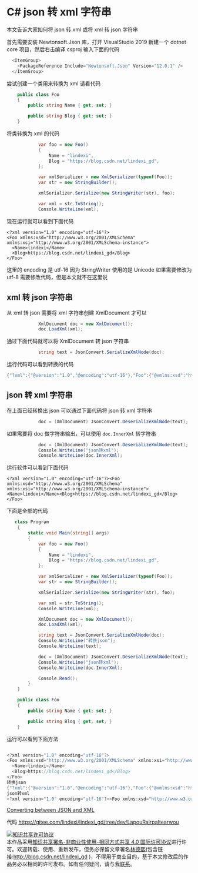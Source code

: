 # C# json 转 xml 字符串

本文告诉大家如何将 json 转 xml 或将 xml 转 json 字符串

<!--more-->
<!-- CreateTime:2019/3/1 9:20:24 -->


首先需要安装 Newtonsoft.Json 库，打开 VisualStudio 2019 新建一个 dotnet core 项目，然后右击编译 csproj 输入下面的代码

```csharp
  <ItemGroup>
    <PackageReference Include="Newtonsoft.Json" Version="12.0.1" />
  </ItemGroup>
```

尝试创建一个类用来转换为 xml 请看代码

```csharp
    public class Foo
    {
        public string Name { get; set; }

        public string Blog { get; set; }
    }
```

将类转换为 xml 的代码

```csharp
            var foo = new Foo()
            {
                Name = "lindexi",
                Blog = "https://blog.csdn.net/lindexi_gd",
            };

            var xmlSerializer = new XmlSerializer(typeof(Foo));
            var str = new StringBuilder();

            xmlSerializer.Serialize(new StringWriter(str), foo);

            var xml = str.ToString();
            Console.WriteLine(xml);
```

现在运行就可以看到下面代码

```
<?xml version="1.0" encoding="utf-16"?>
<Foo xmlns:xsd="http://www.w3.org/2001/XMLSchema" xmlns:xsi="http://www.w3.org/2001/XMLSchema-instance">
  <Name>lindexi</Name>
  <Blog>https://blog.csdn.net/lindexi_gd</Blog>
</Foo>
```

这里的 encoding 是 utf-16 因为 StringWriter 使用的是 Unicode 如果需要修改为 utf-8 需要修改代码，但是本文就不在这里说

## xml 转 json 字符串

从 xml 转 json 需要将 xml 字符串创建 XmlDocument 才可以

```csharp
            XmlDocument doc = new XmlDocument();
            doc.LoadXml(xml);
```

通过下面代码就可以将 XmlDocument 转 json 字符串

```csharp
            string text = JsonConvert.SerializeXmlNode(doc);
```

运行代码可以看到转换的代码

```csharp
{"?xml":{"@version":"1.0","@encoding":"utf-16"},"Foo":{"@xmlns:xsd":"http://www.w3.org/2001/XMLSchema","@xmlns:xsi":"http://www.w3.org/2001/XMLSchema-instance","Name":"lindexi","Blog":"https://blog.csdn.net/lindexi_gd"}}
```

## json 转 xml 字符串

在上面已经转换出 json 可以通过下面代码将 json 转 xml 字符串

```csharp
            doc = (XmlDocument) JsonConvert.DeserializeXmlNode(text);

```

如果需要将 doc 做字符串输出，可以使用 `doc.InnerXml` 转字符串

```csharp
            doc = (XmlDocument) JsonConvert.DeserializeXmlNode(text);
            Console.WriteLine("json转xml");
            Console.WriteLine(doc.InnerXml);
```

运行软件可以看到下面代码

```
<?xml version="1.0" encoding="utf-16"?><Foo xmlns:xsd="http://www.w3.org/2001/XMLSchema" xmlns:xsi="http://www.w3.org/2001/XMLSchema-instance"><Name>lindexi</Name><Blog>https://blog.csdn.net/lindexi_gd</Blog></Foo>
```

下面是全部的代码

```csharp
   class Program
    {
        static void Main(string[] args)
        {
            var foo = new Foo()
            {
                Name = "lindexi",
                Blog = "https://blog.csdn.net/lindexi_gd",
            };

            var xmlSerializer = new XmlSerializer(typeof(Foo));
            var str = new StringBuilder();

            xmlSerializer.Serialize(new StringWriter(str), foo);

            var xml = str.ToString();
            Console.WriteLine(xml);

            XmlDocument doc = new XmlDocument();
            doc.LoadXml(xml);

            string text = JsonConvert.SerializeXmlNode(doc);
            Console.WriteLine("转换json");
            Console.WriteLine(text);

            doc = (XmlDocument) JsonConvert.DeserializeXmlNode(text);
            Console.WriteLine("json转xml");
            Console.WriteLine(doc.InnerXml);

            Console.Read();
        }
    }

    public class Foo
    {
        public string Name { get; set; }

        public string Blog { get; set; }
    }
```

运行可以看到下面方法

```csharp

<?xml version="1.0" encoding="utf-16"?>
<Foo xmlns:xsd="http://www.w3.org/2001/XMLSchema" xmlns:xsi="http://www.w3.org/2001/XMLSchema-instance">
  <Name>lindexi</Name>
  <Blog>https://blog.csdn.net/lindexi_gd</Blog>
</Foo>
转换json
{"?xml":{"@version":"1.0","@encoding":"utf-16"},"Foo":{"@xmlns:xsd":"http://www.w3.org/2001/XMLSchema","@xmlns:xsi":"http://www.w3.org/2001/XMLSchema-instance","Name":"lindexi","Blog":"https://blog.csdn.net/lindexi_gd"}}
json转xml
<?xml version="1.0" encoding="utf-16"?><Foo xmlns:xsd="http://www.w3.org/2001/XMLSchema" xmlns:xsi="http://www.w3.org/2001/XMLSchema-instance"><Name>lindexi</Name><Blog>https://blog.csdn.net/lindexi_gd</Blog></Foo>
```

[Converting between JSON and XML](https://www.newtonsoft.com/json/help/html/ConvertingJSONandXML.htm )

代码 https://gitee.com/lindexi/lindexi_gd/tree/dev/LapouRairpaltearwou


<a rel="license" href="http://creativecommons.org/licenses/by-nc-sa/4.0/"><img alt="知识共享许可协议" style="border-width:0" src="https://licensebuttons.net/l/by-nc-sa/4.0/88x31.png" /></a><br />本作品采用<a rel="license" href="http://creativecommons.org/licenses/by-nc-sa/4.0/">知识共享署名-非商业性使用-相同方式共享 4.0 国际许可协议</a>进行许可。欢迎转载、使用、重新发布，但务必保留文章署名[林德熙](http://blog.csdn.net/lindexi_gd)(包含链接:http://blog.csdn.net/lindexi_gd )，不得用于商业目的，基于本文修改后的作品务必以相同的许可发布。如有任何疑问，请与我[联系](mailto:lindexi_gd@163.com)。

